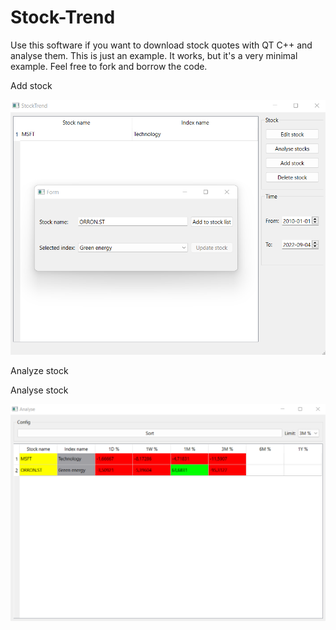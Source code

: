 # Stock-Trend

Use this software if you want to download stock quotes with QT C++ and analyse them. This is just an example. It works, but it's a very minimal example. Feel free to fork and borrow the code.

Add stock

![a](https://github.com/DanielMartensson/Stock-Trend/blob/main/pictures/Add_stock.png?raw=true)

Analyze stock

Analyse stock

![a](https://github.com/DanielMartensson/Stock-Trend/blob/main/pictures/Analyse_stock.png?raw=true)
